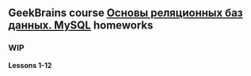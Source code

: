 ## GeekBrains course [Основы реляционных баз данных. MySQL](https://gb.ru/courses/690) homeworks

### WIP

**Lessons 1-12**
